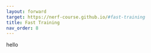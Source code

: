 ```yaml
---
layout: forward
target: https://nerf-course.github.io/#fast-training
title: Fast Training
nav_order: 8
---
```

hello
